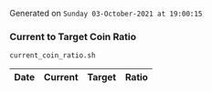 Generated on `Sunday 03-October-2021 at 19:00:15`

### Current to Target Coin Ratio
`current_coin_ratio.sh`

Date|Current|Target|Ratio
---|---|---|---
